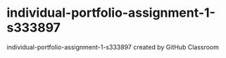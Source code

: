 # individual-portfolio-assignment-1-s333897
individual-portfolio-assignment-1-s333897 created by GitHub Classroom
